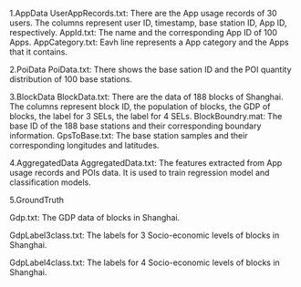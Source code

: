 1.AppData
UserAppRecords.txt: There are the App usage records of 30 users. The columns represent user ID, timestamp, base station ID, App ID, respectively.
AppId.txt: The name and the corresponding App ID of 100 Apps.
AppCategory.txt: Eavh line represents a App category and the Apps that it contains.

2.PoiData
PoiData.txt: There shows the base sation ID and the POI quantity distribution of 100 base stations.

3.BlockData
BlockData.txt: There are the data of 188 blocks of Shanghai. The columns represent block ID, the population of blocks, the GDP of blocks, the label for 3 SELs, the label for 4 SELs.
BlockBoundry.mat: The base ID of the 188 base stations and their corresponding boundary information.
GpsToBase.txt: The base station samples and their corresponding longitudes and latitudes.

4.AggregatedData
AggregatedData.txt: The features extracted from App usage records and POIs data. It is used to train regression model and classification models.

5.GroundTruth

Gdp.txt: The GDP data of blocks in Shanghai.

GdpLabel3class.txt: The labels for 3 Socio-economic levels of blocks in Shanghai.

GdpLabel4class.txt:  The labels for 4 Socio-economic levels of blocks in Shanghai.